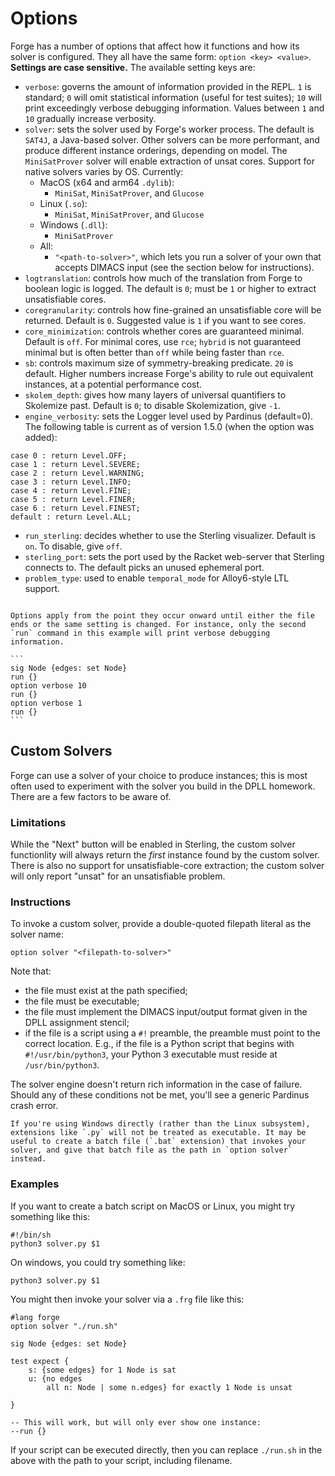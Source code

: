 # Options

Forge has a number of options that affect how it functions and how its solver is configured. They all have the same form: `option <key> <value>`. **Settings are case sensitive.** The available setting keys are:

* `verbose`: governs the amount of information provided in the REPL. `1` is standard; `0` will omit statistical information (useful for test suites); `10` will print exceedingly verbose debugging information. Values between `1` and `10` gradually increase verbosity.
* `solver`: sets the solver used by Forge's worker process. The default is `SAT4J`, a Java-based solver. Other solvers can be more performant, and produce different instance orderings, depending on model. The `MiniSatProver` solver will enable extraction of unsat cores. Support for native solvers varies by OS. Currently: 
  * MacOS (x64 and arm64 `.dylib`):
    * `MiniSat`, `MiniSatProver`, and `Glucose`
  * Linux (`.so`): 
    * `MiniSat`, `MiniSatProver`, and `Glucose`
  * Windows (`.dll`):
    * `MiniSatProver`
  * All: 
    * `"<path-to-solver>"`, which lets you run a solver of your own that accepts DIMACS input (see the section below for instructions). 
* `logtranslation`: controls how much of the translation from Forge to boolean logic is logged. The default is `0`; must be `1` or higher to extract unsatisfiable cores.
* `coregranularity`: controls how fine-grained an unsatisfiable core will be returned. Default is `0`. Suggested value is `1` if you want to see cores.
* `core_minimization`: controls whether cores are guaranteed minimal. Default is `off`. For minimal cores, use `rce`; `hybrid` is not guaranteed minimal but is often better than `off` while being faster than `rce`.
* `sb`: controls maximum size of symmetry-breaking predicate. `20` is default. Higher numbers increase Forge's ability to rule out equivalent instances, at a potential performance cost.
* `skolem_depth`: gives how many layers of universal quantifiers to Skolemize past. Default is `0`; to disable Skolemization, give `-1`.
* `engine_verbosity`: sets the Logger level used by Pardinus (default=0). The following table is current as of version 1.5.0 (when the option was added):
```
case 0 : return Level.OFF;
case 1 : return Level.SEVERE;
case 2 : return Level.WARNING;
case 3 : return Level.INFO;
case 4 : return Level.FINE;
case 5 : return Level.FINER;
case 6 : return Level.FINEST;
default : return Level.ALL;
```
* `run_sterling`: decides whether to use the Sterling visualizer. Default is `on`. To disable, give `off`.
* `sterling_port`: sets the port used by the Racket web-server that Sterling connects to. The default picks an unused ephemeral port.
* `problem_type`: used to enable `temporal_mode` for Alloy6-style LTL support.

~~~admonish warning title="Location matters!"

Options apply from the point they occur onward until either the file ends or the same setting is changed. For instance, only the second `run` command in this example will print verbose debugging information.

```
sig Node {edges: set Node}
run {}
option verbose 10
run {}
option verbose 1
run {}
```
~~~

## Custom Solvers 

Forge can use a solver of your choice to produce instances; this is most often used to experiment with the solver you build in the DPLL homework. There are a few factors to be aware of.

### Limitations

While the "Next" button will be enabled in Sterling, the custom solver functionlity will always return the _first_ instance found by the custom solver. There is also no support for unsatisfiable-core extraction; the custom solver will only report "unsat" for an unsatisfiable problem. 

### Instructions

To invoke a custom solver, provide a double-quoted filepath literal as the solver name:

```
option solver "<filepath-to-solver>"
```

Note that:
* the file must exist at the path specified;
* the file must be executable;
* the file must implement the DIMACS input/output format given in the DPLL assignment stencil;
* if the file is a script using a `#!` preamble, the preamble must point to the correct location. E.g., if the file is a Python script that begins with `#!/usr/bin/python3`, your Python 3 executable must reside at `/usr/bin/python3`. 

The solver engine doesn't return rich information in the case of failure. Should any of these conditions not be met, you'll see a generic Pardinus crash error. 

~~~admonish note="An aside for Windows users"
If you're using Windows directly (rather than the Linux subsystem), extensions like `.py` will not be treated as executable. It may be useful to create a batch file (`.bat` extension) that invokes your solver, and give that batch file as the path in `option solver` instead.
~~~

### Examples

If you want to create a batch script on MacOS or Linux, you might try something like this: 

```
#!/bin/sh
python3 solver.py $1
```

On windows, you could try something like:

```
python3 solver.py $1
```

You might then invoke your solver via a `.frg` file like this:

```
#lang forge
option solver "./run.sh"

sig Node {edges: set Node}

test expect {
    s: {some edges} for 1 Node is sat
    u: {no edges 
        all n: Node | some n.edges} for exactly 1 Node is unsat
        
}

-- This will work, but will only ever show one instance:
--run {}
```

If your script can be executed directly, then you can replace `./run.sh` in the above with the path to your script, including filename.